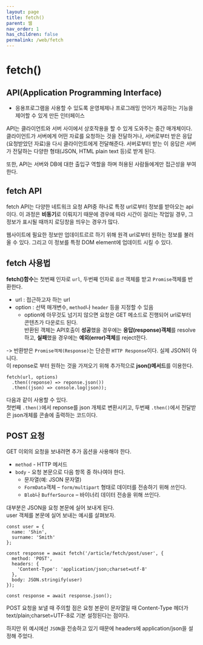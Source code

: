 ```yaml
---
layout: page
title: fetch()
parent: 웹
nav_order: 1
has_children: false
permalink: /web/fetch
---
```


# fetch()

## API(Application Programming Interface)

- 응용프로그램을 사용할 수 있도록 운영체제나 프로그래밍 언어가 제공하는 기능을 제어할 수 있게 만든 인터페이스

API는 클라이언트와 서버 사이에서 상호작용을 할 수 있게 도와주는 중간 매개체이다.  
클라이언트가 서버에게 어떤 자료를 요청하는 것을 전달하거나, 서버로부터 받은 응답(요청받았던 자료)을 다시 클라이언트에게 전달해준다. 서버로부터 받는 이 응답은 서버가 전달하는 다양한 형태(JSON, HTML plain text 등)로 받게 된다.

또한, API는 서버와 DB에 대한 출입구 역할을 하며 허용된 사람들에게만 접근성을 부여한다.

## fetch API

fetch API는 다양한 네트워크 요청 API중 하나로 특정 url로부터 정보를 받아오는 api이다. 이 과정은 **비동기**로 이뤄지기 때문에 경우에 따라 시간이 걸리는 작업일 경우, 그 정보가 표시될 때까지 로딩창을 띄우는 경우가 많다.

웹사이트에 필요한 정보만 업데이트르르 하기 위해 원격 url로부터 원하는 정보를 불러올 수 있다. 그리고 이 정보를 특정 DOM element에 업데이트 시킬 수 있다.

## fetch 사용법

**fetch()함수**는 첫번째 인자로 `url`, 두번째 인자로 `옵션` 객체를 받고 `Promise`객체를 반환한다.

- url : 접근하고자 하는 url
- option : 선택 매개변수, `method`나 `header` 등을 지정할 수 있음
  - option에 아무것도 넘기지 않으면 요청은 GET 메소드로 진행되어 url로부터 콘텐츠가 다운로드 된다.  
    반환된 객체는 API호출이 **성공**했을 경우에는 **응답(response)객체**를 resolve하고, **실패**했을 경우에는 **예외(error)객체**를 reject한다.

-> 반환받은 `Promise객체(Response)`는 단순한 `HTTP Response`이다. 실제 JSON이 아니다.  
이 reponse로 부터 원하는 것을 가져오기 위해 추가적으로 **json()메서드**를 이용한다.

```
fetch(url, options)
  .then((reponse) => reponse.json())
  .then((json) => console.log(json));
```

다음과 같이 사용할 수 있다.  
첫번째 `.then()`에서 reponse를 json 개체로 변환시키고, 두번째 `.then()`에서 전달받은 json개체를 콘솔에 출력하는 코드이다.

## POST 요청

GET 이외의 요청을 보내려면 추가 옵션을 사용해야 한다.

- `method` - HTTP 메서드
- `body` - 요청 본문으로 다음 항목 중 하나여야 한다.
  - 문자열(예: JSON 문자열)
  - `FormData`객체 – `form/multipart` 형태로 데이터를 전송하기 위해 쓰인다.
  - `Blob`나 `BufferSource` – 바이너리 데이터 전송을 위해 쓰인다.

대부분은 JSON을 요청 본문에 실어 보내게 된다.  
user 객체를 본문에 실어 보내는 예시를 살펴보자.

```
const user = {
  name: 'Shin',
  surname: 'Smith'
};

const response = await fetch('/article/fetch/post/user', {
  method: 'POST',
  headers: {
    'Content-Type': 'application/json;charset=utf-8'
  },
  body: JSON.stringify(user)
});

const response = await response.json();
```

POST 요청을 보낼 때 주의할 점은 요청 본문이 문자열일 때 Content-Type 헤더가 text/plain;charset=UTF-8로 기본 설정된다는 점이다.

하지만 위 예시에선 `JSON`을 전송하고 있기 때문에 headers에 application/json을 설정해 주었다.
